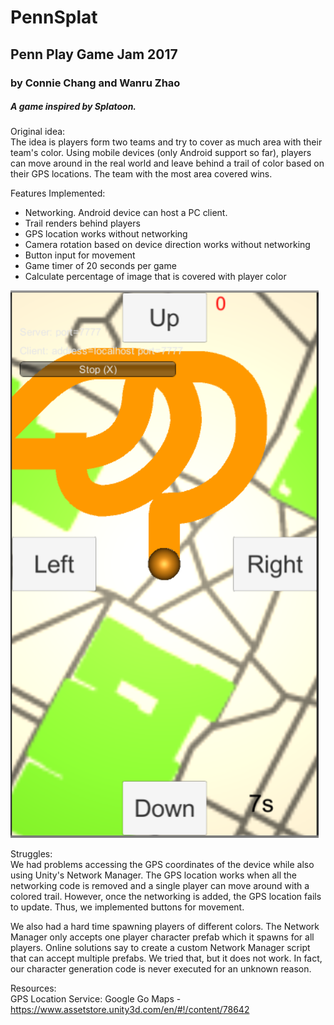 # PennSplat

## Penn Play Game Jam 2017
### by Connie Chang and Wanru Zhao

##### A game inspired by Splatoon.

Original idea:  
The idea is players form two teams and try to cover as much area with their team's color. Using mobile devices (only Android support so far), players can move around in the real world and leave behind a trail of color based on their GPS locations. The team with the most area covered wins.

Features Implemented:
- Networking. Android device can host a PC client.  
- Trail renders behind players  
- GPS location works without networking  
- Camera rotation based on device direction works without networking
- Button input for movement  
- Game timer of 20 seconds per game  
- Calculate percentage of image that is covered with player color  

![Alt text](https://github.com/cawney4/PennSplat/blob/master/Video/screenshot1.PNG "Game Screenshot")

Struggles:  
We had problems accessing the GPS coordinates of the device while also using Unity's Network Manager. The GPS location works when all the networking code is removed and a single player can move around with a colored trail. However, once the networking is added, the GPS location fails to update. Thus, we implemented buttons for movement.

We also had a hard time spawning players of different colors. The Network Manager only accepts one player character prefab which it spawns for all players. Online solutions say to create a custom Network Manager script that can accept multiple prefabs. We tried that, but it does not work. In fact, our character generation code is never executed for an unknown reason.

Resources:  
GPS Location Service: Google Go Maps - https://www.assetstore.unity3d.com/en/#!/content/78642  
